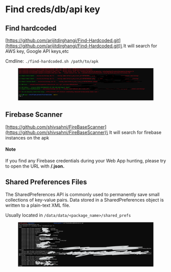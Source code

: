 # Find creds/db/api key

## Find hardcoded

[https://github.com/arijitdirghangi/Find-Hardcoded.git](https://github.com/arijitdirghangi/Find-Hardcoded.git)\
It will search for AWS key, Google API keys,etc

Cmdline: `./find-hardcoded.sh /path/to/apk`

<figure><img src="../../.gitbook/assets/image (95).png" alt=""><figcaption></figcaption></figure>

## Firebase Scanner

[https://github.com/shivsahni/FireBaseScanner](https://github.com/shivsahni/FireBaseScanner)\
It will search for firebase instances on the apk

#### Note

If you find any Firebase credentials during your Web App hunting, please try to open the URL with **/.json.**

## Shared Preferences Files

The SharedPreferences API is commonly used to permanently save small collections of key-value pairs. Data stored in a SharedPreferences object is written to a plain-text XML file.

Usually located in `/data/data/<package_name>/shared_prefs`

<figure><img src="../../.gitbook/assets/image (2).png" alt=""><figcaption></figcaption></figure>
